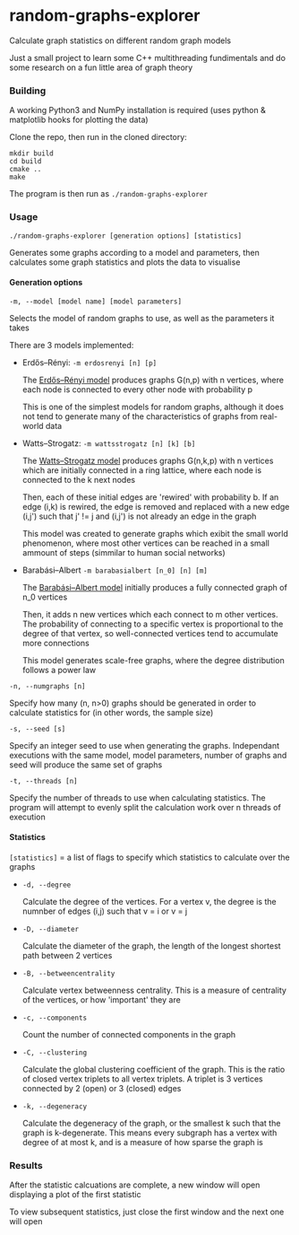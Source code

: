 # random-graphs-explorer

Calculate graph statistics on different random graph models

Just a small project to learn some C++ multithreading fundimentals and do some research on a fun little area of graph theory

### Building

A working Python3 and NumPy installation is required (uses python & matplotlib hooks for plotting the data)

Clone the repo, then run in the cloned directory:

```
mkdir build
cd build
cmake ..
make
```

The program is then run as `./random-graphs-explorer`

### Usage

`./random-graphs-explorer [generation options] [statistics]`

Generates some graphs according to a model and parameters, then calculates some graph statistics and plots the data to visualise

#### Generation options

`-m, --model [model name] [model parameters]`

Selects the model of random graphs to use, as well as the parameters it takes

There are 3 models implemented:

-   Erdős–Rényi:    `-m erdosrenyi [n] [p]`

    The [Erdős–Rényi model](https://en.wikipedia.org/wiki/Erd%C5%91s%E2%80%93R%C3%A9nyi_model) produces graphs G(n,p) with n vertices, where each node is connected to every other node with probability p

    This is one of the simplest models for random graphs, although it does not tend to generate many of the characteristics of graphs from real-world data

-   Watts–Strogatz: `-m wattsstrogatz [n] [k] [b]`

    The [Watts–Strogatz model](https://en.wikipedia.org/wiki/Watts%E2%80%93Strogatz_model) produces graphs G(n,k,p) with n vertices which are initially connected in a ring lattice, where each node is connected to the k next nodes

    Then, each of these initial edges are 'rewired' with probability b. If an edge (i,k) is rewired, the edge is removed and replaced with a new edge (i,j') such that j' != j and (i,j') is not already an edge in the graph

    This model was created to generate graphs which exibit the small world phenomenon, where most other vertices can be reached in a small ammount of steps (simmilar to human social networks)

-   Barabási–Albert `-m barabasialbert [n_0] [n] [m]`

    The [Barabási–Albert model](https://en.wikipedia.org/wiki/Barab%C3%A1si%E2%80%93Albert_model) initially produces a fully connected graph of n_0 vertices

    Then, it adds n new vertices which each connect to m other vertices. The probability of connecting to a specific vertex is proportional to the degree of that vertex, so well-connected vertices tend to accumulate more connections

    This model generates scale-free graphs, where the degree distribution follows a power law

`-n, --numgraphs [n]`

Specify how many (n, n>0) graphs should be generated in order to calculate statistics for (in other words, the sample size)

`-s, --seed [s]`

Specify an integer seed to use when generating the graphs. Independant executions with the same model, model parameters, number of graphs and seed will produce the same set of graphs

`-t, --threads [n]`

Specify the number of threads to use when calculating statistics. The program will attempt to evenly split the calculation work over n threads of execution

#### Statistics

`[statistics]` = a list of flags to specify which statistics to calculate over the graphs

-   `-d, --degree`

    Calculate the degree of the vertices. For a vertex v, the degree is the numnber of edges (i,j) such that v = i or v = j

-   `-D, --diameter`

    Calculate the diameter of the graph, the length of the longest shortest path between 2 vertices

-   `-B, --betweencentrality`

    Calculate vertex betweenness centrality. This is a measure of centrality of the vertices, or how 'important' they are

-   `-c, --components`

    Count the number of connected components in the graph

-   `-C, --clustering`

    Calculate the global clustering coefficient of the graph. This is the ratio of closed vertex triplets to all vertex triplets. A triplet is 3 vertices connected by 2 (open) or 3 (closed) edges

-   `-k, --degeneracy`

    Calculate the degeneracy of the graph, or the smallest k such that the graph is k-degenerate. This means every subgraph has a vertex with degree of at most k, and is a measure of how sparse the graph is

### Results

After the statistic calcuations are complete, a new window will open displaying a plot of the first statistic

To view subsequent statistics, just close the first window and the next one will open